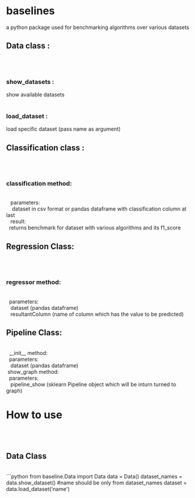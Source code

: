 # baselines
a python package used for benchmarking algorithms over various datasets<br>

<h2>Data class :</h2> <br>
&nbsp;   <h3>show_datasets :</h3> show available datasets<br>
&nbsp;    <h3>load_dataset :</h3> load specific dataset (pass name as argument)<br>

<h2>Classification class :</h2><br>
&nbsp;    <h3>classification method:</h3><br>
&nbsp;&nbsp;  parameters:<br>
&nbsp;&nbsp;&nbsp;       dataset in csv format or pandas dataframe with classification column at last<br>
&nbsp;&nbsp;       result:<br>
&nbsp;         returns benchmark for dataset with various algorithms and its f1_score<br>

<h2>Regression Class:</h2><br>
&nbsp;<h3>regressor method:</h3><br>
&nbsp;&nbsp;parameters:<br>
&nbsp;&nbsp;&nbsp;dataset (pandas dataframe)<br>
&nbsp;&nbsp;&nbsp;resultantColumn (name of column which has the value to be predicted)

<h2>Pipeline Class:</h2><br>
&nbsp; __init__ method:<br>
&nbsp;&nbsp;parameters:<br>
&nbsp;&nbsp;&nbsp;dataset (pandas dataframe)<br>
&nbsp;show_graph method:<br>
&nbsp;&nbsp;parameters:<br>
&nbsp;&nbsp;&nbsp;pipeline_show (sklearn Pipeline object which will be inturn turned to graph)<br>

<h1>How to use</h1><br>
&nbsp;&nbsp;<h2>Data Class</h2><br>
```python
from baseline.Data import Data
data = Data()
dataset_names = data.show_dataset()
#name should be only from dataset_names 
dataset = data.load_dataset('name') 

```
